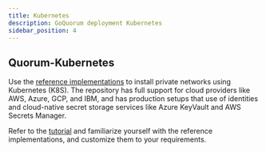 ```yaml
---
title: Kubernetes
description: GoQuorum deployment Kubernetes
sidebar_position: 4
---
```


## Quorum-Kubernetes

Use the [reference implementations](https://github.com/ConsenSys/quorum-Kubernetes) to install private networks using Kubernetes (K8S). The repository has full support for cloud providers like AWS, Azure, GCP, and IBM, and has production setups that use of identities and cloud-native secret storage services like Azure KeyVault and AWS Secrets Manager.

Refer to the [tutorial](../../tutorials/kubernetes-index.md) and familiarize yourself with the reference implementations, and customize them to your requirements.
